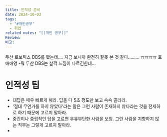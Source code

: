 ```yaml
---
title: 인적성 준비
date: 2024-10-03
tags:
  - "#개인공부"
  - 취업
related notes: "[[개인 공부]]"
Review: 
비고:
---
```

두산 로보틱스 DBS를 봤는데.... 지금 보니까 완전히 잘못 본 것 같다.........
ㅠㅠㅠㅠ 호애애앵
-뭐 두산 DBS는 살짝 느낌이 다르긴한데...

# 인적성 팁
- 대답은 매우 빠르게 해라. 답을 다 5초 정도만 보고 슥슥 골라라.
- '절대 무언가를 하지 않았다'라는 말은 그런 사람이 존재하지 않다라는 것을 전제하로 하기 때문에 고르지 말아라.
- 중간이나 중립적인 답을 고르면 우유부단한 사람을 보임. 그런 사람을 지향하지 않는 직무는 그렇게 고르지 말아라.
- 